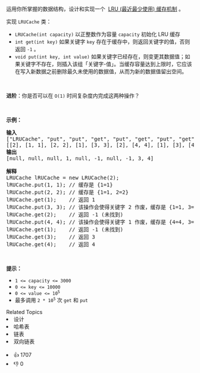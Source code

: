 <div class="title__3Vvk">运用你所掌握的数据结构，设计和实现一个  <a href="https://baike.baidu.com/item/LRU" target="_blank">LRU (最近最少使用) 缓存机制</a> 。</div>

<div class="original__bRMd">
<div>
<p>实现 <code>LRUCache</code> 类：</p>

<ul>
	<li><code>LRUCache(int capacity)</code> 以正整数作为容量 <code>capacity</code> 初始化 LRU 缓存</li>
	<li><code>int get(int key)</code> 如果关键字 <code>key</code> 存在于缓存中，则返回关键字的值，否则返回 <code>-1</code> 。</li>
	<li><code>void put(int key, int value)</code> 如果关键字已经存在，则变更其数据值；如果关键字不存在，则插入该组「关键字-值」。当缓存容量达到上限时，它应该在写入新数据之前删除最久未使用的数据值，从而为新的数据值留出空间。</li>
</ul>

<p> </p>
</div>
</div>

<p><strong>进阶</strong>：你是否可以在 <code>O(1)</code> 时间复杂度内完成这两种操作？</p>

<p> </p>

<p><strong>示例：</strong></p>

<pre>
<strong>输入</strong>
["LRUCache", "put", "put", "get", "put", "get", "put", "get", "get", "get"]
[[2], [1, 1], [2, 2], [1], [3, 3], [2], [4, 4], [1], [3], [4]]
<strong>输出</strong>
[null, null, null, 1, null, -1, null, -1, 3, 4]

<strong>解释</strong>
LRUCache lRUCache = new LRUCache(2);
lRUCache.put(1, 1); // 缓存是 {1=1}
lRUCache.put(2, 2); // 缓存是 {1=1, 2=2}
lRUCache.get(1);    // 返回 1
lRUCache.put(3, 3); // 该操作会使得关键字 2 作废，缓存是 {1=1, 3=3}
lRUCache.get(2);    // 返回 -1 (未找到)
lRUCache.put(4, 4); // 该操作会使得关键字 1 作废，缓存是 {4=4, 3=3}
lRUCache.get(1);    // 返回 -1 (未找到)
lRUCache.get(3);    // 返回 3
lRUCache.get(4);    // 返回 4
</pre>

<p> </p>

<p><strong>提示：</strong></p>

<ul>
	<li><code>1 <= capacity <= 3000</code></li>
	<li><code>0 <= key <= 10000</code></li>
	<li><code>0 <= value <= 10<sup>5</sup></code></li>
	<li>最多调用 <code>2 * 10<sup>5</sup></code> 次 <code>get</code> 和 <code>put</code></li>
</ul>
<div><div>Related Topics</div><div><li>设计</li><li>哈希表</li><li>链表</li><li>双向链表</li></div></div><br><div><li>👍 1707</li><li>👎 0</li></div>
